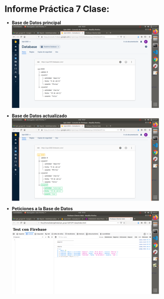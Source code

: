 # Informe Práctica 7 Clase: 

- **Base de Datos principal**
![BBDD](https://github.com/Pmolmar/UyA_grupo19/blob/master/P7/P7-clase/screenshots/1.png)

- **Base de Datos actualizado**
![BBDD](https://github.com/Pmolmar/UyA_grupo19/blob/master/P7/P7-clase/screenshots/2.png)

- **Peticiones a la Base de Datos**
![BBDD](https://github.com/Pmolmar/UyA_grupo19/blob/master/P7/P7-clase/screenshots/3.png)
